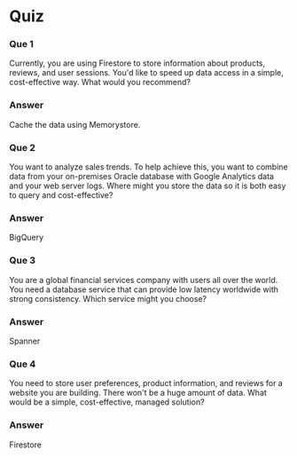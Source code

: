 # Quiz

### Que 1

Currently, you are using Firestore to store information about products, reviews, and user sessions. You'd like to speed up data access in a simple, cost-effective way. What would you recommend?

### Answer

Cache the data using Memorystore.

### Que 2

You want to analyze sales trends. To help achieve this, you want to combine data from your on-premises Oracle database with Google Analytics data and your web server logs. Where might you store the data so it is both easy to query and cost-effective?

### Answer

BigQuery

### Que 3

You are a global financial services company with users all over the world. You need a database service that can provide low latency worldwide with strong consistency. Which service might you choose?

### Answer

Spanner

### Que 4

You need to store user preferences, product information, and reviews for a website you are building. There won't be a huge amount of data. What would be a simple, cost-effective, managed solution?

### Answer

Firestore
